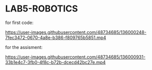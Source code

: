 # LAB5-ROBOTICS

for first code:

https://user-images.githubusercontent.com/48734685/136000248-7fec3472-0670-4a8e-b386-f809765b5851.mp4


for the assisment:


https://user-images.githubusercontent.com/48734685/136000931-33b1e4c7-3fb0-4f8c-b72b-dcecd42bc27e.mp4

